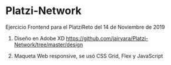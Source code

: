 # Platzi-Network
Ejercicio Frontend para el PlatziReto del 14 de Noviembre de 2019


1. Diseño en Adobe XD
https://github.com/jairyara/Platzi-Network/tree/master/design

2. Maqueta Web responsive, se usó CSS Grid, Flex y JavaScript
